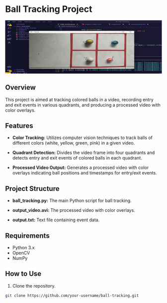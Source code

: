 # Ball Tracking Project

<img src="https://raw.githubusercontent.com/Rajivjha003/Color-Balls-Tracker/main/ball%20tracked%20img.png?token=GHSAT0AAAAAACK3E6ZSNVZW5ZJCN243SRCOZLTG5FQ" alt="Screenshot">

## Overview

This project is aimed at tracking colored balls in a video, recording entry and exit events in various quadrants, and producing a processed video with color overlays.
## Features

- **Color Tracking:** Utilizes computer vision techniques to track balls of different colors (white, yellow, green, pink) in a given video.

- **Quadrant Detection:** Divides the video frame into four quadrants and detects entry and exit events of colored balls in each quadrant.

- **Processed Video Output:** Generates a processed video with color overlays indicating ball positions and timestamps for entry/exit events.

## Project Structure

- **ball_tracking.py:** The main Python script for ball tracking.

- **output_video.avi:** The processed video with color overlays.

- **output.txt:** Text file containing event data.

## Requirements

- Python 3.x
- OpenCV
- NumPy

## How to Use

1. Clone the repository.

```bash
git clone https://github.com/your-username/ball-tracking.git

